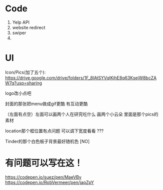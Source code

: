 # Code
1. Yelp API
2. website redirect
3. swiper
4.

# UI

Icon/Pics(加了五个):
https://drive.google.com/drive/folders/1F_8lAtSYVqlKjhE8q63KsejW8bcZAW7q?usp=sharing

logo改小点吧

封面的那张把menu做成gif更酷 有互动更酷 

（左面有点空）左面可以画两个人在研究吃什么 画两个小云朵 里面是那个pics的素材

location那个框位置有点问题 可以调下宽度看看 ???

Tinder的那个白色板子背景最好随机色 [NO]


# 有问题可以写在这！

https://codepen.io/suez/pen/MaeVBy
https://codepen.io/RobVermeer/pen/japZpY